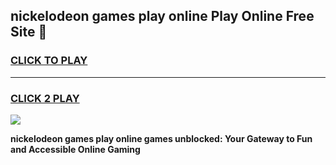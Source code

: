 
## nickelodeon games play online Play Online Free Site 👋
<h3>
<a href="https://download.freeplayer.one?title=nickelodeon_games_play_online&ref=21F">CLICK TO PLAY</a></h3>
<hr>

<h3>
<a href="https://download.freeplayer.one?title=nickelodeon_games_play_online&ref=21F">CLICK 2 PLAY</a>
  
</h3>

<a href="https://download.freeplayer.one?title=nickelodeon_games_play_online&ref=21F"><img src="https://cdnb.artstation.com/p/assets/images/images/032/539/853/original/anto-thomas-button-gif.gif"></a>


**nickelodeon games play online games unblocked: Your Gateway to Fun and Accessible Online Gaming**
